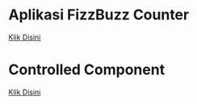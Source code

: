 # Aplikasi FizzBuzz Counter
[Klik Disini](https://codesandbox.io/s/dicoding-react-starter-forked-ew76fp?file=/src/index.js)

# Controlled Component
[Klik Disini](https://codesandbox.io/s/dicoding-react-starter-forked-ten9p2?file=/src/index.js)
